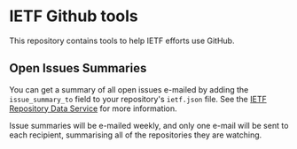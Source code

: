 # IETF Github tools

This repository contains tools to help IETF efforts use GitHub. 


## Open Issues Summaries

You can get a summary of all open issues e-mailed by adding the `issue_summary_to` field to your repository's `ietf.json` file. See the [IETF Repository Data Service](https://github.com/mnot/ietf-repo-data#ietf-repository-data-service) for more information.

Issue summaries will be e-mailed weekly, and only one e-mail will be sent to each recipient, summarising all of the repositories they are watching.